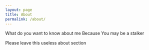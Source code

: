```yaml
---
layout: page
title: About
permalink: /about/
---
```


What do you want to know about me
Because You may be a stalker

Please leave this useless about section
